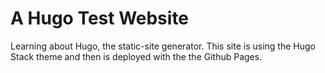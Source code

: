 # A Hugo Test Website

Learning about Hugo, the static-site generator. This site is using the Hugo Stack theme and then is deployed with the the Github Pages.
